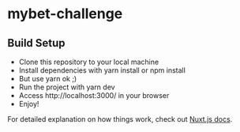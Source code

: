 # mybet-challenge

## Build Setup

- Clone this repository to your local machine
- Install dependencies with yarn install or npm install
- But use yarn ok ;)
- Run the project with yarn dev
- Access http://localhost:3000/ in your browser
- Enjoy!

For detailed explanation on how things work, check out [Nuxt.js docs](https://nuxtjs.org).
